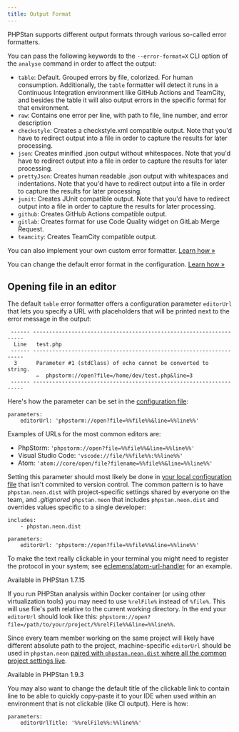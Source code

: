 ```yaml
---
title: Output Format
---
```


PHPStan supports different output formats through various so-called error formatters.

You can pass the following keywords to the `--error-format=X` CLI option of the `analyse` command in order to affect the output:

- `table`: Default. Grouped errors by file, colorized. For human consumption. Additionally, the `table` formatter will detect it runs in a Continuous Integration environment like GitHub Actions and TeamCity, and besides the table it will also output errors in the specific format for that environment.
- `raw`: Contains one error per line, with path to file, line number, and error description
- `checkstyle`: Creates a checkstyle.xml compatible output. Note that you'd have to redirect output into a file in order to capture the results for later processing.
- `json`: Creates minified .json output without whitespaces. Note that you'd have to redirect output into a file in order to capture the results for later processing.
- `prettyJson`: Creates human readable .json output with whitespaces and indentations. Note that you'd have to redirect output into a file in order to capture the results for later processing.
- `junit`: Creates JUnit compatible output. Note that you'd have to redirect output into a file in order to capture the results for later processing.
- `github`: Creates GitHub Actions compatible output.
- `gitlab`: Creates format for use Code Quality widget on GitLab Merge Request.
- `teamcity`: Creates TeamCity compatible output.

You can also implement your own custom error formatter. [Learn how »](/developing-extensions/error-formatters)

You can change the default error format in the configuration. [Learn how »](/config-reference#errorformat)

Opening file in an editor
--------------

The default `table` error formatter offers a configuration parameter `editorUrl` that lets you specify a URL with placeholders that will be printed next to the error message in the output:

```
 ------ -------------------------------------------------------------------
  Line   test.php
 ------ -------------------------------------------------------------------
  3      Parameter #1 (stdClass) of echo cannot be converted to string.
         ✏️  phpstorm://open?file=/home/dev/test.php&line=3
 ------ -------------------------------------------------------------------
```

Here's how the parameter can be set in the [configuration file](/config-reference):

```neon
parameters:
	editorUrl: 'phpstorm://open?file=%%file%%&line=%%line%%'
```

Examples of URLs for the most common editors are:

* PhpStorm: `'phpstorm://open?file=%%file%%&line=%%line%%'`
* Visual Studio Code: `'vscode://file/%%file%%:%%line%%'`
* Atom: `'atom://core/open/file?filename=%%file%%&line=%%line%%'`

Setting this parameter should most likely be done in [your local configuration file](/config-reference#multiple-files) that isn't commited to version control. The common pattern is to have `phpstan.neon.dist` with project-specific settings shared by everyone on the team, and *.gitignored* `phpstan.neon` that includes `phpstan.neon.dist` and overrides values specific to a single developer:

```neon
includes:
	- phpstan.neon.dist

parameters:
	editorUrl: 'phpstorm://open?file=%%file%%&line=%%line%%'
```

To make the text really clickable in your terminal you might need to register the protocol in your system; see [eclemens/atom-url-handler](https://github.com/eclemens/atom-url-handler) for an example.

<div class="text-xs inline-block border border-green-600 text-green-600 bg-green-100 rounded px-1 mb-4">Available in PHPStan 1.7.15</div>

If you run PHPStan analysis within Docker container (or using other virtualization tools) you may need to use `%relFile%` instead of `%file%`. This will use file's path relative to the current working directory. In the end your `editorUrl` should look like this: `phpstorm://open?file=/path/to/your/project/%%relFile%%&line=%%line%%`.

Since every team member working on the same project will likely have different absolute path to the project, machine-specific `editorUrl` should be used in `phpstan.neon` [paired with `phpstan.neon.dist` where all the common project settings live](/config-reference#multiple-files).

<div class="text-xs inline-block border border-green-600 text-green-600 bg-green-100 rounded px-1 mb-4">Available in PHPStan 1.9.3</div>

You may also want to change the default title of the clickable link to contain line to be able to quickly copy-paste it to your IDE when used within an environment that is not clickable (like CI output). Here is how:
```neon
parameters:
	editorUrlTitle: '%%relFile%%:%%line%%'
```
